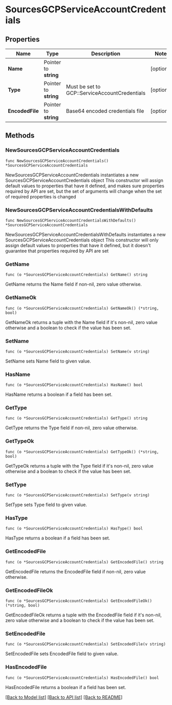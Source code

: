 # SourcesGCPServiceAccountCredentials

## Properties

Name | Type | Description | Notes
------------ | ------------- | ------------- | -------------
**Name** | Pointer to **string** |  | [optional] 
**Type** | Pointer to **string** | Must be set to GCP::ServiceAccountCredentials | [optional] 
**EncodedFile** | Pointer to **string** | Base64 encoded credentials file | [optional] 

## Methods

### NewSourcesGCPServiceAccountCredentials

`func NewSourcesGCPServiceAccountCredentials() *SourcesGCPServiceAccountCredentials`

NewSourcesGCPServiceAccountCredentials instantiates a new SourcesGCPServiceAccountCredentials object
This constructor will assign default values to properties that have it defined,
and makes sure properties required by API are set, but the set of arguments
will change when the set of required properties is changed

### NewSourcesGCPServiceAccountCredentialsWithDefaults

`func NewSourcesGCPServiceAccountCredentialsWithDefaults() *SourcesGCPServiceAccountCredentials`

NewSourcesGCPServiceAccountCredentialsWithDefaults instantiates a new SourcesGCPServiceAccountCredentials object
This constructor will only assign default values to properties that have it defined,
but it doesn't guarantee that properties required by API are set

### GetName

`func (o *SourcesGCPServiceAccountCredentials) GetName() string`

GetName returns the Name field if non-nil, zero value otherwise.

### GetNameOk

`func (o *SourcesGCPServiceAccountCredentials) GetNameOk() (*string, bool)`

GetNameOk returns a tuple with the Name field if it's non-nil, zero value otherwise
and a boolean to check if the value has been set.

### SetName

`func (o *SourcesGCPServiceAccountCredentials) SetName(v string)`

SetName sets Name field to given value.

### HasName

`func (o *SourcesGCPServiceAccountCredentials) HasName() bool`

HasName returns a boolean if a field has been set.

### GetType

`func (o *SourcesGCPServiceAccountCredentials) GetType() string`

GetType returns the Type field if non-nil, zero value otherwise.

### GetTypeOk

`func (o *SourcesGCPServiceAccountCredentials) GetTypeOk() (*string, bool)`

GetTypeOk returns a tuple with the Type field if it's non-nil, zero value otherwise
and a boolean to check if the value has been set.

### SetType

`func (o *SourcesGCPServiceAccountCredentials) SetType(v string)`

SetType sets Type field to given value.

### HasType

`func (o *SourcesGCPServiceAccountCredentials) HasType() bool`

HasType returns a boolean if a field has been set.

### GetEncodedFile

`func (o *SourcesGCPServiceAccountCredentials) GetEncodedFile() string`

GetEncodedFile returns the EncodedFile field if non-nil, zero value otherwise.

### GetEncodedFileOk

`func (o *SourcesGCPServiceAccountCredentials) GetEncodedFileOk() (*string, bool)`

GetEncodedFileOk returns a tuple with the EncodedFile field if it's non-nil, zero value otherwise
and a boolean to check if the value has been set.

### SetEncodedFile

`func (o *SourcesGCPServiceAccountCredentials) SetEncodedFile(v string)`

SetEncodedFile sets EncodedFile field to given value.

### HasEncodedFile

`func (o *SourcesGCPServiceAccountCredentials) HasEncodedFile() bool`

HasEncodedFile returns a boolean if a field has been set.


[[Back to Model list]](../README.md#documentation-for-models) [[Back to API list]](../README.md#documentation-for-api-endpoints) [[Back to README]](../README.md)


